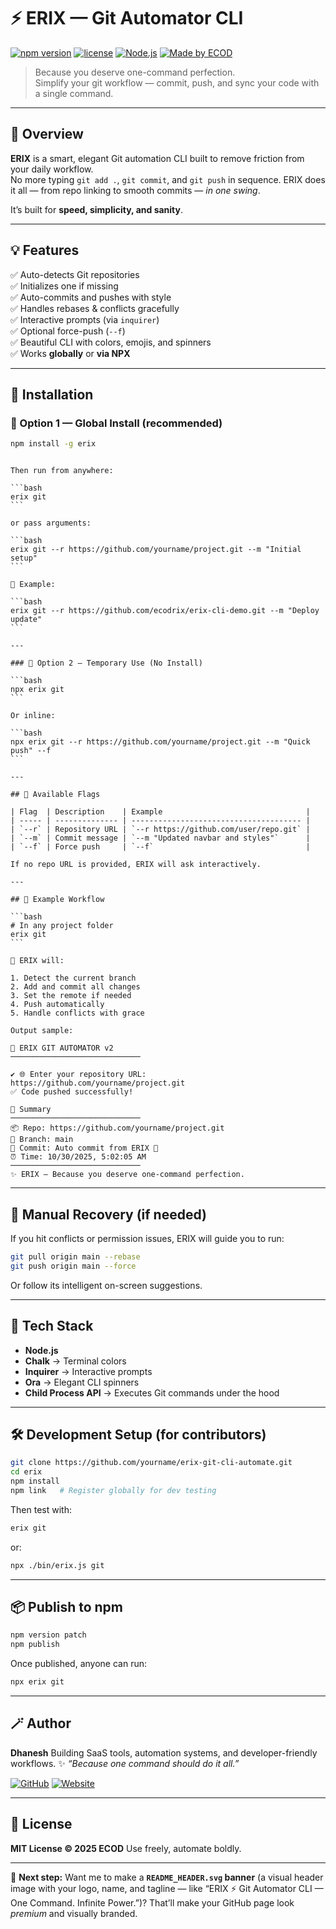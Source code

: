 # ⚡ ERIX — Git Automator CLI

[![npm version](https://img.shields.io/npm/v/erix.svg?color=blue&style=flat-square)](https://www.npmjs.com/package/erix)
[![license](https://img.shields.io/badge/license-MIT-green.svg?style=flat-square)](LICENSE)
[![Node.js](https://img.shields.io/badge/node-%3E%3D18.0.0-blue?style=flat-square)](https://nodejs.org)
[![Made by ECOD](https://img.shields.io/badge/made%20by-ECOD%20🔥-orange?style=flat-square)](https://github.com/dhanesh1232)

> Because you deserve one-command perfection.  
> Simplify your git workflow — commit, push, and sync your code with a single command.

---

## 🚀 Overview

**ERIX** is a smart, elegant Git automation CLI built to remove friction from your daily workflow.  
No more typing `git add .`, `git commit`, and `git push` in sequence. ERIX does it all — from repo linking to smooth commits — _in one swing_.

It’s built for **speed, simplicity, and sanity**.

---

## 💡 Features

✅ Auto-detects Git repositories  
✅ Initializes one if missing  
✅ Auto-commits and pushes with style  
✅ Handles rebases & conflicts gracefully  
✅ Interactive prompts (via `inquirer`)  
✅ Optional force-push (`--f`)  
✅ Beautiful CLI with colors, emojis, and spinners  
✅ Works **globally** or **via NPX**

---

## 🧰 Installation

### 🔸 Option 1 — Global Install (recommended)

```bash
npm install -g erix
```

````

Then run from anywhere:

```bash
erix git
```

or pass arguments:

```bash
erix git --r https://github.com/yourname/project.git --m "Initial setup"
```

🧠 Example:

```bash
erix git --r https://github.com/ecodrix/erix-cli-demo.git --m "Deploy update"
```

---

### 🔹 Option 2 — Temporary Use (No Install)

```bash
npx erix git
```

Or inline:

```bash
npx erix git --r https://github.com/yourname/project.git --m "Quick push" --f
```

---

## 🧠 Available Flags

| Flag  | Description    | Example                                |
| ----- | -------------- | -------------------------------------- |
| `--r` | Repository URL | `--r https://github.com/user/repo.git` |
| `--m` | Commit message | `--m "Updated navbar and styles"`      |
| `--f` | Force push     | `--f`                                  |

If no repo URL is provided, ERIX will ask interactively.

---

## 💬 Example Workflow

```bash
# In any project folder
erix git
```

🧩 ERIX will:

1. Detect the current branch
2. Add and commit all changes
3. Set the remote if needed
4. Push automatically
5. Handle conflicts with grace

Output sample:

🚀 ERIX GIT AUTOMATOR v2
─────────────────────────────

✔ 🌐 Enter your repository URL:
https://github.com/yourname/project.git
✅ Code pushed successfully!

💫 Summary
─────────────────────────────
📦 Repo: https://github.com/yourname/project.git
🌿 Branch: main
📝 Commit: Auto commit from ERIX 🚀
⏰ Time: 10/30/2025, 5:02:05 AM
─────────────────────────────
✨ ERIX — Because you deserve one-command perfection.

````

---

## 🧱 Manual Recovery (if needed)

If you hit conflicts or permission issues, ERIX will guide you to run:

```bash
git pull origin main --rebase
git push origin main --force
```

Or follow its intelligent on-screen suggestions.

---

## 🧩 Tech Stack

- **Node.js**
- **Chalk** → Terminal colors
- **Inquirer** → Interactive prompts
- **Ora** → Elegant CLI spinners
- **Child Process API** → Executes Git commands under the hood

---

## 🛠 Development Setup (for contributors)

```bash
git clone https://github.com/yourname/erix-git-cli-automate.git
cd erix
npm install
npm link   # Register globally for dev testing
```

Then test with:

```bash
erix git
```

or:

```bash
npx ./bin/erix.js git
```

---

## 📦 Publish to npm

```bash
npm version patch
npm publish
```

Once published, anyone can run:

```bash
npx erix git
```

---

## 🪄 Author

**Dhanesh**
Building SaaS tools, automation systems, and developer-friendly workflows.
✨ _“Because one command should do it all.”_

[![GitHub](https://img.shields.io/badge/GitHub-@ecodrix-black?style=flat-square&logo=github)](https://github.com/ecodrix)
[![Website](https://img.shields.io/badge/Website-ecodrix.com-blue?style=flat-square)](https://ecodrix.com)

---

## 🧭 License

**MIT License © 2025 ECOD**
Use freely, automate boldly.

---

💭 **Next step:**
Want me to make a **`README_HEADER.svg` banner** (a visual header image with your logo, name, and tagline — like “ERIX ⚡ Git Automator CLI — One Command. Infinite Power.”)?
That’ll make your GitHub page look _premium_ and visually branded.

```

```
